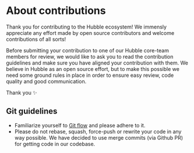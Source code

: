 # About contributions

Thank you for contributing to the Hubble ecosystem! We immensly appreciate any effort made by open source contributors and welcome contributions of all sorts!

Before submitting your contribution to one of our Hubble core-team members for review, we would like to ask you to read the contribution guidelines and make sure you have aligned your contribution with them.
We believe in Hubble as an open source effort, but to make this possible we need some ground rules in place in order to ensure easy review, code quality and good communication.

Thank you ✨

## Git guidelines

- Familiarize yourself to [Git flow](https://www.atlassian.com/git/tutorials/comparing-workflows/gitflow-workflow) and please adhere to it.
- Please do not rebase, squash, force-push or rewrite your code in any way possible. We have decided to use merge commits (via Github PR) for getting code in our codebase.
